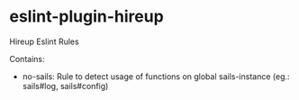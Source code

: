 # eslint-plugin-hireup

Hireup Eslint Rules

Contains:

  * no-sails: Rule to detect usage of functions on global sails-instance (eg.: sails#log, sails#config)
